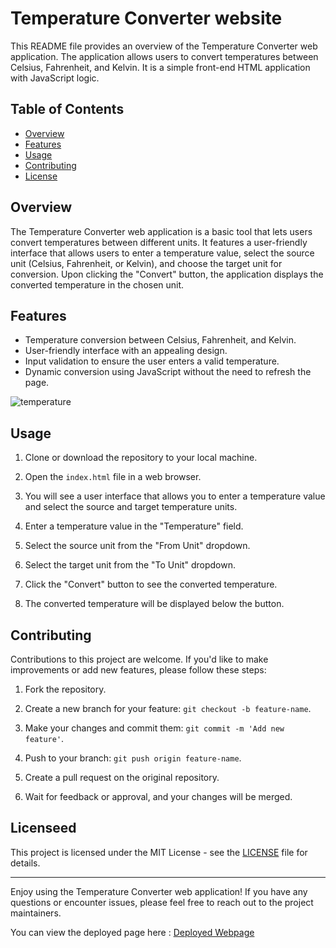 # Temperature Converter website

This README file provides an overview of the Temperature Converter web application. The application allows users to convert temperatures between Celsius, Fahrenheit, and Kelvin. It is a simple front-end HTML application with JavaScript logic.

## Table of Contents

- [Overview](#overview)
- [Features](#features)
- [Usage](#usage)
- [Contributing](#contributing)
- [License](#license)

## Overview

The Temperature Converter web application is a basic tool that lets users convert temperatures between different units. It features a user-friendly interface that allows users to enter a temperature value, select the source unit (Celsius, Fahrenheit, or Kelvin), and choose the target unit for conversion. Upon clicking the "Convert" button, the application displays the converted temperature in the chosen unit.

## Features

- Temperature conversion between Celsius, Fahrenheit, and Kelvin.
- User-friendly interface with an appealing design.
- Input validation to ensure the user enters a valid temperature.
- Dynamic conversion using JavaScript without the need to refresh the page.

![temperature](https://github.com/Ashutosh-aditya/oibsip_taskno_3/assets/78680582/d9bd932f-692c-4f04-89df-857eda673dc8)


## Usage

1. Clone or download the repository to your local machine.

2. Open the `index.html` file in a web browser.

3. You will see a user interface that allows you to enter a temperature value and select the source and target temperature units.

4. Enter a temperature value in the "Temperature" field.

5. Select the source unit from the "From Unit" dropdown.

6. Select the target unit from the "To Unit" dropdown.

7. Click the "Convert" button to see the converted temperature.

8. The converted temperature will be displayed below the button.

## Contributing

Contributions to this project are welcome. If you'd like to make improvements or add new features, please follow these steps:

1. Fork the repository.

2. Create a new branch for your feature: `git checkout -b feature-name`.

3. Make your changes and commit them: `git commit -m 'Add new feature'`.

4. Push to your branch: `git push origin feature-name`.

5. Create a pull request on the original repository.

6. Wait for feedback or approval, and your changes will be merged.

## Licenseed 

This project is licensed under the MIT License - see the [LICENSE](LICENSE) file for details.

---

Enjoy using the Temperature Converter web application! If you have any questions or encounter issues, please feel free to reach out to the project maintainers.


You can view the deployed page here : [Deployed Webpage](https://ashutosh-aditya.github.io/oibsip_taskno_3/)
